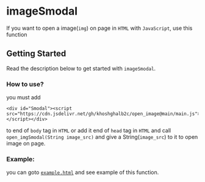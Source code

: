 # imageSmodal
If you want to open a image(`img`) on page in `HTML` with `JavaScript`, use this function

## Getting Started
Read the description below to get started with `imageSmodal`.

### How to use?

you must add 
```
<div id="Smodal"><script src="https://cdn.jsdelivr.net/gh/khoshghalb2c/open_image@main/main.js"></script></div>
```
to end of `body` tag in `HTML` or add it end of `head` tag in `HTML` and call `open_imgSmodal(String image_src)` and give a String(`image_src`) to it to open image on page.

### Example:

you can goto [`example.html`](/example.html) and see example of this function. 
